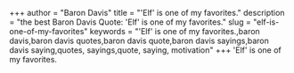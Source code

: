 +++
author = "Baron Davis"
title = "'Elf' is one of my favorites."
description = "the best Baron Davis Quote: 'Elf' is one of my favorites."
slug = "elf-is-one-of-my-favorites"
keywords = "'Elf' is one of my favorites.,baron davis,baron davis quotes,baron davis quote,baron davis sayings,baron davis saying,quotes, sayings,quote, saying, motivation"
+++
'Elf' is one of my favorites.
